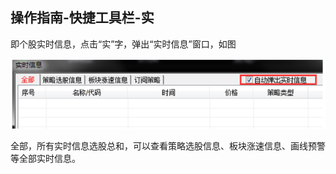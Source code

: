 ## 操作指南-快捷工具栏-实

即个股实时信息，点击“实”字，弹出“实时信息”窗口，如图

![](/assets/17181.png)

全部，所有实时信息选股总和，可以查看策略选股信息、板块涨速信息、画线预警等全部实时信息。


